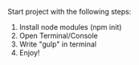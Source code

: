 Start project with the following steps:

1. Install node modules (npm init)
2. Open Terminal/Console
3. Write "gulp" in terminal
4. Enjoy!
